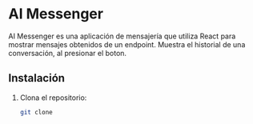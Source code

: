 # AI Messenger

AI Messenger es una aplicación de mensajería que utiliza React para mostrar mensajes obtenidos de un endpoint.
Muestra el historial de una conversación, al presionar el boton.

## Instalación

1. Clona el repositorio:
   ```bash
   git clone
   ```
